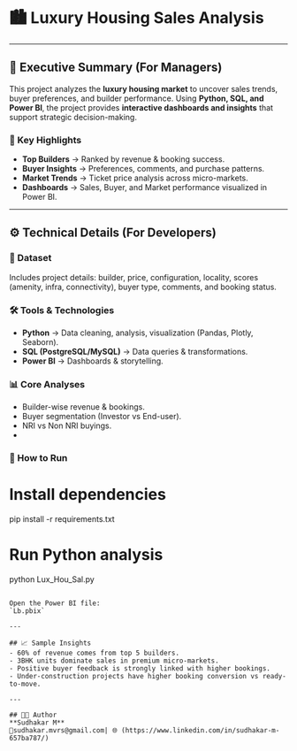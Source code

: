 
# 🏙️ Luxury Housing Sales Analysis  

---

## 📌 Executive Summary (For Managers)  
This project analyzes the **luxury housing market** to uncover sales trends, buyer preferences, and builder performance. Using **Python, SQL, and Power BI**, the project provides **interactive dashboards and insights** that support strategic decision-making.  

### 🔑 Key Highlights  
- **Top Builders** → Ranked by revenue & booking success.  
- **Buyer Insights** → Preferences, comments, and purchase patterns.  
- **Market Trends** → Ticket price analysis across micro-markets.  
- **Dashboards** → Sales, Buyer, and Market performance visualized in Power BI.  

---

## ⚙️ Technical Details (For Developers)  

### 📂 Dataset  
Includes project details: builder, price, configuration, locality, scores (amenity, infra, connectivity), buyer type, comments, and booking status.  

### 🛠 Tools & Technologies  
- **Python** → Data cleaning, analysis, visualization (Pandas, Plotly, Seaborn).  
- **SQL (PostgreSQL/MySQL)** → Data queries & transformations.  
- **Power BI** → Dashboards & storytelling.  

### 📊 Core Analyses  
- Builder-wise revenue & bookings.  
- Buyer segmentation (Investor vs End-user).
- NRI vs Non NRI buyings.
- 

### 🚀 How to Run  

# Install dependencies
pip install -r requirements.txt

# Run Python analysis
python Lux_Hou_Sal.py
```

Open the Power BI file:  
`Lb.pbix`  

---

## 📈 Sample Insights  
- 60% of revenue comes from top 5 builders.  
- 3BHK units dominate sales in premium micro-markets.  
- Positive buyer feedback is strongly linked with higher bookings.  
- Under-construction projects have higher booking conversion vs ready-to-move.  

---

## 👨‍💻 Author  
**Sudhakar M**  
📧sudhakar.mvrs@gmail.com| 🌐 (https://www.linkedin.com/in/sudhakar-m-657ba787/)  
